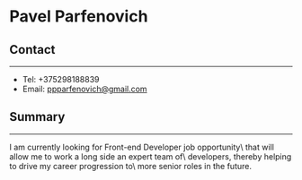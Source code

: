 # Pavel Parfenovich

## Contact

---

- Tel: +375298188839
- Email: ppparfenovich@gmail.com

## Summary

---

I am currently looking for Front-end Developer job opportunity\ that will allow me to work a long side an expert team of\ developers, thereby helping to drive my career progression to\ more senior roles in the future.